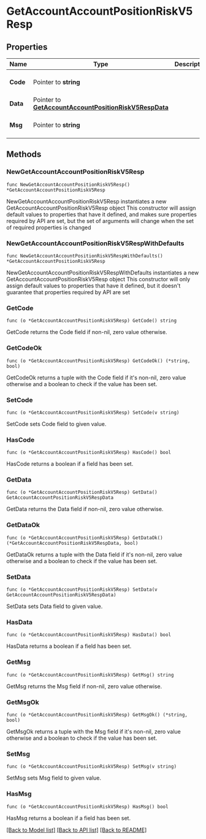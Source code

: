 # GetAccountAccountPositionRiskV5Resp

## Properties

Name | Type | Description | Notes
------------ | ------------- | ------------- | -------------
**Code** | Pointer to **string** |  | [optional] [default to ""]
**Data** | Pointer to [**GetAccountAccountPositionRiskV5RespData**](GetAccountAccountPositionRiskV5RespData.md) |  | [optional] 
**Msg** | Pointer to **string** |  | [optional] [default to ""]

## Methods

### NewGetAccountAccountPositionRiskV5Resp

`func NewGetAccountAccountPositionRiskV5Resp() *GetAccountAccountPositionRiskV5Resp`

NewGetAccountAccountPositionRiskV5Resp instantiates a new GetAccountAccountPositionRiskV5Resp object
This constructor will assign default values to properties that have it defined,
and makes sure properties required by API are set, but the set of arguments
will change when the set of required properties is changed

### NewGetAccountAccountPositionRiskV5RespWithDefaults

`func NewGetAccountAccountPositionRiskV5RespWithDefaults() *GetAccountAccountPositionRiskV5Resp`

NewGetAccountAccountPositionRiskV5RespWithDefaults instantiates a new GetAccountAccountPositionRiskV5Resp object
This constructor will only assign default values to properties that have it defined,
but it doesn't guarantee that properties required by API are set

### GetCode

`func (o *GetAccountAccountPositionRiskV5Resp) GetCode() string`

GetCode returns the Code field if non-nil, zero value otherwise.

### GetCodeOk

`func (o *GetAccountAccountPositionRiskV5Resp) GetCodeOk() (*string, bool)`

GetCodeOk returns a tuple with the Code field if it's non-nil, zero value otherwise
and a boolean to check if the value has been set.

### SetCode

`func (o *GetAccountAccountPositionRiskV5Resp) SetCode(v string)`

SetCode sets Code field to given value.

### HasCode

`func (o *GetAccountAccountPositionRiskV5Resp) HasCode() bool`

HasCode returns a boolean if a field has been set.

### GetData

`func (o *GetAccountAccountPositionRiskV5Resp) GetData() GetAccountAccountPositionRiskV5RespData`

GetData returns the Data field if non-nil, zero value otherwise.

### GetDataOk

`func (o *GetAccountAccountPositionRiskV5Resp) GetDataOk() (*GetAccountAccountPositionRiskV5RespData, bool)`

GetDataOk returns a tuple with the Data field if it's non-nil, zero value otherwise
and a boolean to check if the value has been set.

### SetData

`func (o *GetAccountAccountPositionRiskV5Resp) SetData(v GetAccountAccountPositionRiskV5RespData)`

SetData sets Data field to given value.

### HasData

`func (o *GetAccountAccountPositionRiskV5Resp) HasData() bool`

HasData returns a boolean if a field has been set.

### GetMsg

`func (o *GetAccountAccountPositionRiskV5Resp) GetMsg() string`

GetMsg returns the Msg field if non-nil, zero value otherwise.

### GetMsgOk

`func (o *GetAccountAccountPositionRiskV5Resp) GetMsgOk() (*string, bool)`

GetMsgOk returns a tuple with the Msg field if it's non-nil, zero value otherwise
and a boolean to check if the value has been set.

### SetMsg

`func (o *GetAccountAccountPositionRiskV5Resp) SetMsg(v string)`

SetMsg sets Msg field to given value.

### HasMsg

`func (o *GetAccountAccountPositionRiskV5Resp) HasMsg() bool`

HasMsg returns a boolean if a field has been set.


[[Back to Model list]](../README.md#documentation-for-models) [[Back to API list]](../README.md#documentation-for-api-endpoints) [[Back to README]](../README.md)


